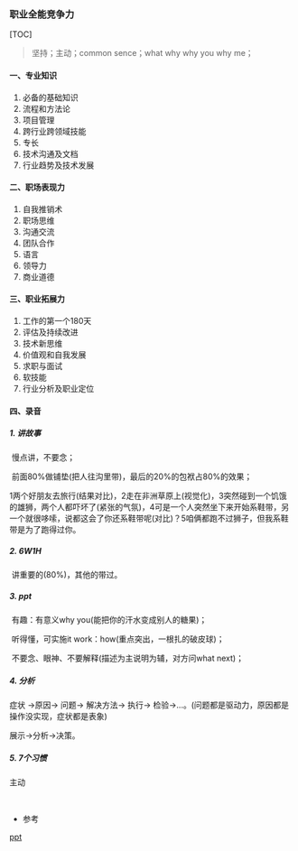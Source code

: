 ### 职业全能竞争力

[TOC]

> 坚持；主动；common sence；what why why you why me；

#### 一、专业知识

1. 必备的基础知识
2. 流程和方法论
3. 项目管理
4. 跨行业跨领域技能
5. 专长
6. 技术沟通及文档
7. 行业趋势及技术发展

#### 二、职场表现力

1. 自我推销术
2. 职场思维
3. 沟通交流
4. 团队合作
5. 语言
6. 领导力
7. 商业道德

#### 三、职业拓展力

1. 工作的第一个180天
2. 评估及持续改进
3. 技术新思维
4. 价值观和自我发展
5. 求职与面试
6. 软技能
7. 行业分析及职业定位

#### 四、录音

##### 1. 讲故事

​	慢点讲，不要念；

​	前面80%做铺垫(把人往沟里带)，最后的20%的包袱占80%的效果；

1两个好朋友去旅行(结果对比)，2走在非洲草原上(视觉化)，3突然碰到一个饥饿的雄狮，两个人都吓坏了(紧张的气氛)，4可是一个人突然坐下来开始系鞋带，另一个就很哆嗦，说都这会了你还系鞋带呢(对比)？5咱俩都跑不过狮子，但我系鞋带是为了跑得过你。

##### 2. 6W1H

​	讲重要的(80%)，其他的带过。

##### 3. ppt

​	有趣：有意义why you(能把你的汗水变成别人的糖果)；

​	听得懂，可实施it work：how(重点突出，一根扎的破皮球)；

​	不要念、眼神、不要解释(描述为主说明为辅，对方问what next)；

##### 4. 分析

症状 ->原因-> 问题-> 解决方法-> 执行-> 检验->...。(问题都是驱动力，原因都是操作没实现，症状都是表象)

展示->分析->决策。

##### 5. 7个习惯

主动



<br/>

- 参考

[ppt](../ppt/ppt-职业全能竞争力.pptx)

